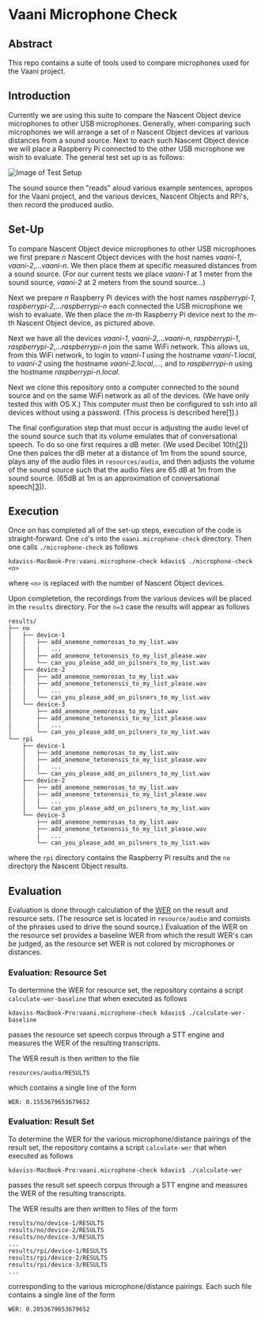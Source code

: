 # Vaani Microphone Check

## Abstract 

This repo contains a suite of tools used to compare microphones used for the Vaani project.

## Introduction

Currently we are using this suite to compare the Nascent Object device microphones to other USB microphones. Generally, when comparing such microphones we will arrange a set of *n* Nascent Object devices at various distances from a sound source. Next to each such Nascent Object device we will place a Raspberry Pi connected to the other USB microphone we wish to evaluate. The general test set up is as follows:

![Image of Test Setup](https://raw.githubusercontent.com/mozilla/vaani.microphone-check/master/resources/images/TestSetUp.png)

The sound source then "reads" aloud various example sentences, apropos for the Vaani project, and the various devices, Nascent Objects and RPi's, then record the produced audio.

## Set-Up

To compare Nascent Object device microphones to other USB microphones we first prepare *n* Nascent Object devices with the host names *vaani-1*, *vaani-2*,...*vaani-n*. We then place them at specific measured distances from a sound source. (For our current tests we place *vaani-1* at 1 meter from the sound source, *vaani-2* at 2 meters from the sound source...)

Next we prepare *n* Raspberry Pi devices with the host names *raspberrypi-1*, *raspberrypi-2*,...*raspberrypi-n* each connected the USB microphone we wish to evaluate. We then place the *m*-th Raspberry Pi device next to the *m*-th Nascent Object device, as pictured above.

Next we have all the devices *vaani-1*, *vaani-2*,...*vaani-n*, *raspberrypi-1*, *raspberrypi-2*,...*raspberrypi-n* join the same WiFi network. This allows us, from this WiFi network, to login to *vaani-1* using the hostname *vaani-1.local*, to *vaani-2* using the hostname *vaani-2.local*,..., and to *raspberrypi-n* using the hostname *raspberrypi-n.local*.

Next we clone this repository onto a computer connected to the sound source and on the same WiFi network as all of the devices. (We have only tested this with OS X.) This computer must then be configured to ssh into all devices without using a password. (This process is described here[[1]](http://www.linuxproblem.org/art_9.html).)

The final configuration step that must occur is adjusting the audio level of the sound source such that its volume emulates that of conversational speech. To do so one first requires a dB meter. (We used Decibel 10th[[2]](https://itunes.apple.com/us/app/decibel-10th-professional/id448155923?mt=8)) One then palces the dB meter at a distance of 1m from the sound source, plays any of the audio files in `resources/audio`, and then adjusts the volume of the sound source such that the audio files are 65 dB at 1m from the sound source. (65dB at 1m is an approximation of conversational speech[[3]](http://www.hearnet.com/at_risk/risk_trivia.shtml)).

## Execution

Once on has completed all of the set-up steps, execution of the code is straight-forward. One `cd`'s into the `vaani.microphone-check` directory. Then one calls `./microphone-check` as follows
```
kdaviss-MacBook-Pro:vaani.microphone-check kdavis$ ./microphone-check <n>
```
where `<n>` is replaced with the number of Nascent Object devices.

Upon completetion, the recordings from the various devices will be placed in the `results` directory. For the `n=3` case the results will appear as follows
```
results/
├── no
│   ├── device-1
│   │   ├── add_anemone_nemorosas_to_my_list.wav
|   |   |   ...
│   │   ├── add_anemone_tetonensis_to_my_list_please.wav
│   │   └── can_you_please_add_on_pilsners_to_my_list.wav
│   ├── device-2
│   │   ├── add_anemone_nemorosas_to_my_list.wav
│   │   ├── add_anemone_tetonensis_to_my_list_please.wav
|   |   |   ...
│   │   └── can_you_please_add_on_pilsners_to_my_list.wav
│   └── device-3
│       ├── add_anemone_nemorosas_to_my_list.wav
│       ├── add_anemone_tetonensis_to_my_list_please.wav
|       |   ...
│       └── can_you_please_add_on_pilsners_to_my_list.wav
└── rpi
    ├── device-1
    │   ├── add_anemone_nemorosas_to_my_list.wav
    │   ├── add_anemone_tetonensis_to_my_list_please.wav
    |   |   ...
    │   └── can_you_please_add_on_pilsners_to_my_list.wav
    ├── device-2
    │   ├── add_anemone_nemorosas_to_my_list.wav
    │   ├── add_anemone_tetonensis_to_my_list_please.wav
    |   |   ...
    │   └── can_you_please_add_on_pilsners_to_my_list.wav
    └── device-3
        ├── add_anemone_nemorosas_to_my_list.wav
        ├── add_anemone_tetonensis_to_my_list_please.wav
        |   ...
        └── can_you_please_add_on_pilsners_to_my_list.wav
```
where the `rpi` directory contains the Raspberry Pi results and the `no` directory the Nascent Object results.

## Evaluation

Evaluation is done through calculation of the [WER](https://en.wikipedia.org/wiki/Word_error_rate) on the result and resource sets. (The resource set is located in `resource/audio` and consists of the phrases used to drive the sound source.) Evaluation of the WER on the resource set provides a baseline WER from which the result WER's can be judged, as the resource set WER is not colored by microphones or distances.

### Evaluation: Resource Set

To dertermine the WER for resource set, the repository contains a script `calculate-wer-baseline` that when executed as follows
```
kdaviss-MacBook-Pro:vaani.microphone-check kdavis$ ./calculate-wer-baseline
```
passes the resource set speech corpus through a STT engine and measures the WER of the resulting transcripts.

The WER result is then written to the file
```
resources/audio/RESULTS
```
which contains a single line of the form
```
WER: 0.1553679653679652
```

### Evaluation: Result Set

To determine the WER for the various microphone/distance pairings of the result set, the repository contains a script `calculate-wer` that when executed as follows
```
kdaviss-MacBook-Pro:vaani.microphone-check kdavis$ ./calculate-wer
```
passes the result set speech corpus through a STT engine and measures the WER of the resulting transcripts.

The WER results are then written to files of the form
```
results/no/device-1/RESULTS
results/no/device-2/RESULTS
results/no/device-3/RESULTS
...
results/rpi/device-1/RESULTS
results/rpi/device-2/RESULTS
results/rpi/device-3/RESULTS
...
```
corresponding to the various microphone/distance pairings. Each such file contains a single line of the form
```
WER: 0.2053679653679652
```

